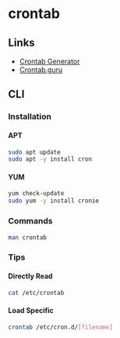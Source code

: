 # crontab

## Links

- [Crontab Generator](https://crontab-generator.org/)
- [Crontab.guru](https://crontab.guru/)

## CLI

### Installation

#### APT

```sh
sudo apt update
sudo apt -y install cron
```

#### YUM

```sh
yum check-update
sudo yum -y install cronie
```

### Commands

```sh
man crontab
```

### Tips

#### Directly Read

```sh
cat /etc/crontab
```

#### Load Specific

```sh
crontab /etc/cron.d/[filename]
```
